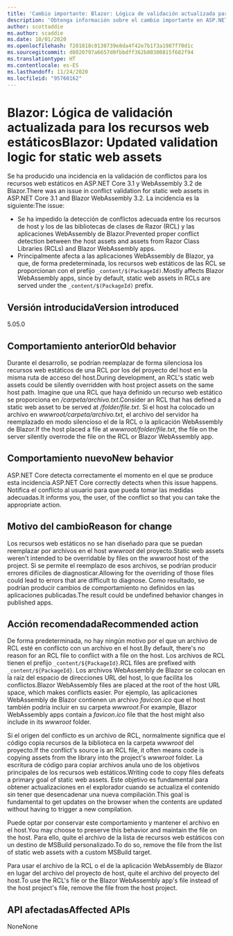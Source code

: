 ```yaml
---
title: 'Cambio importante: Blazor: Lógica de validación actualizada para los recursos web estáticos'
description: 'Obtenga información sobre el cambio importante en ASP.NET Core 5.0 titulado Blazor: Lógica de validación actualizada para los recursos web estáticos'
author: scottaddie
ms.author: scaddie
ms.date: 10/01/2020
ms.openlocfilehash: f201818c0130739e8da4f42e7b1f3a1987f70d1c
ms.sourcegitcommit: d8020797a6657d0fbbdff362b80300815f682f94
ms.translationtype: HT
ms.contentlocale: es-ES
ms.lasthandoff: 11/24/2020
ms.locfileid: "95760162"
---
```

# <a name="blazor-updated-validation-logic-for-static-web-assets"></a><span data-ttu-id="90938-103">Blazor: Lógica de validación actualizada para los recursos web estáticos</span><span class="sxs-lookup"><span data-stu-id="90938-103">Blazor: Updated validation logic for static web assets</span></span>

<span data-ttu-id="90938-104">Se ha producido una incidencia en la validación de conflictos para los recursos web estáticos en ASP.NET Core 3.1 y WebAssembly 3.2 de Blazor.</span><span class="sxs-lookup"><span data-stu-id="90938-104">There was an issue in conflict validation for static web assets in ASP.NET Core 3.1 and Blazor WebAssembly 3.2.</span></span> <span data-ttu-id="90938-105">La incidencia es la siguiente:</span><span class="sxs-lookup"><span data-stu-id="90938-105">The issue:</span></span>

* <span data-ttu-id="90938-106">Se ha impedido la detección de conflictos adecuada entre los recursos de host y los de las bibliotecas de clases de Razor (RCL) y las aplicaciones WebAssembly de Blazor.</span><span class="sxs-lookup"><span data-stu-id="90938-106">Prevented proper conflict detection between the host assets and assets from Razor Class Libraries (RCLs) and Blazor WebAssembly apps.</span></span>
* <span data-ttu-id="90938-107">Principalmente afecta a las aplicaciones WebAssembly de Blazor, ya que, de forma predeterminada, los recursos web estáticos de las RCL se proporcionan con el prefijo `_content/$(PackageId)`.</span><span class="sxs-lookup"><span data-stu-id="90938-107">Mostly affects Blazor WebAssembly apps, since by default, static web assets in RCLs are served under the `_content/$(PackageId)` prefix.</span></span>

## <a name="version-introduced"></a><span data-ttu-id="90938-108">Versión introducida</span><span class="sxs-lookup"><span data-stu-id="90938-108">Version introduced</span></span>

<span data-ttu-id="90938-109">5.0</span><span class="sxs-lookup"><span data-stu-id="90938-109">5.0</span></span>

## <a name="old-behavior"></a><span data-ttu-id="90938-110">Comportamiento anterior</span><span class="sxs-lookup"><span data-stu-id="90938-110">Old behavior</span></span>

<span data-ttu-id="90938-111">Durante el desarrollo, se podrían reemplazar de forma silenciosa los recursos web estáticos de una RCL por los del proyecto del host en la misma ruta de acceso del host.</span><span class="sxs-lookup"><span data-stu-id="90938-111">During development, an RCL's static web assets could be silently overridden with host project assets on the same host path.</span></span> <span data-ttu-id="90938-112">Imagine que una RCL que haya definido un recurso web estático se proporciona en */carpeta/archivo.txt*.</span><span class="sxs-lookup"><span data-stu-id="90938-112">Consider an RCL that has defined a static web asset to be served at */folder/file.txt*.</span></span> <span data-ttu-id="90938-113">Si el host ha colocado un archivo en *wwwroot/carpeta/archivo.txt*, el archivo del servidor ha reemplazado en modo silencioso el de la RCL o la aplicación WebAssembly de Blazor.</span><span class="sxs-lookup"><span data-stu-id="90938-113">If the host placed a file at *wwwroot/folder/file.txt*, the file on the server silently overrode the file on the RCL or Blazor WebAssembly app.</span></span>

## <a name="new-behavior"></a><span data-ttu-id="90938-114">Comportamiento nuevo</span><span class="sxs-lookup"><span data-stu-id="90938-114">New behavior</span></span>

<span data-ttu-id="90938-115">ASP.NET Core detecta correctamente el momento en el que se produce esta incidencia.</span><span class="sxs-lookup"><span data-stu-id="90938-115">ASP.NET Core correctly detects when this issue happens.</span></span> <span data-ttu-id="90938-116">Notifica el conflicto al usuario para que pueda tomar las medidas adecuadas.</span><span class="sxs-lookup"><span data-stu-id="90938-116">It informs you, the user, of the conflict so that you can take the appropriate action.</span></span>

## <a name="reason-for-change"></a><span data-ttu-id="90938-117">Motivo del cambio</span><span class="sxs-lookup"><span data-stu-id="90938-117">Reason for change</span></span>

<span data-ttu-id="90938-118">Los recursos web estáticos no se han diseñado para que se puedan reemplazar por archivos en el host *wwwroot* del proyecto.</span><span class="sxs-lookup"><span data-stu-id="90938-118">Static web assets weren't intended to be overridable by files on the *wwwroot* host of the project.</span></span> <span data-ttu-id="90938-119">Si se permite el reemplazo de esos archivos, se podrían producir errores difíciles de diagnosticar.</span><span class="sxs-lookup"><span data-stu-id="90938-119">Allowing for the overriding of those files could lead to errors that are difficult to diagnose.</span></span> <span data-ttu-id="90938-120">Como resultado, se podrían producir cambios de comportamiento no definidos en las aplicaciones publicadas.</span><span class="sxs-lookup"><span data-stu-id="90938-120">The result could be undefined behavior changes in published apps.</span></span>

## <a name="recommended-action"></a><span data-ttu-id="90938-121">Acción recomendada</span><span class="sxs-lookup"><span data-stu-id="90938-121">Recommended action</span></span>

<span data-ttu-id="90938-122">De forma predeterminada, no hay ningún motivo por el que un archivo de RCL esté en conflicto con un archivo en el host.</span><span class="sxs-lookup"><span data-stu-id="90938-122">By default, there's no reason for an RCL file to conflict with a file on the host.</span></span> <span data-ttu-id="90938-123">Los archivos de RCL tienen el prefijo `_content/${PackageId}`.</span><span class="sxs-lookup"><span data-stu-id="90938-123">RCL files are prefixed with `_content/${PackageId}`.</span></span> <span data-ttu-id="90938-124">Los archivos WebAssembly de Blazor se colocan en la raíz del espacio de direcciones URL del host, lo que facilita los conflictos.</span><span class="sxs-lookup"><span data-stu-id="90938-124">Blazor WebAssembly files are placed at the root of the host URL space, which makes conflicts easier.</span></span> <span data-ttu-id="90938-125">Por ejemplo, las aplicaciones WebAssembly de Blazor contienen un archivo *favicon.ico* que el host también podría incluir en su carpeta *wwwroot*.</span><span class="sxs-lookup"><span data-stu-id="90938-125">For example, Blazor WebAssembly apps contain a *favicon.ico* file that the host might also include in its *wwwroot* folder.</span></span>

<span data-ttu-id="90938-126">Si el origen del conflicto es un archivo de RCL, normalmente significa que el código copia recursos de la biblioteca en la carpeta *wwwroot* del proyecto.</span><span class="sxs-lookup"><span data-stu-id="90938-126">If the conflict's source is an RCL file, it often means code is copying assets from the library into the project's *wwwroot* folder.</span></span> <span data-ttu-id="90938-127">La escritura de código para copiar archivos anula uno de los objetivos principales de los recursos web estáticos.</span><span class="sxs-lookup"><span data-stu-id="90938-127">Writing code to copy files defeats a primary goal of static web assets.</span></span> <span data-ttu-id="90938-128">Este objetivo es fundamental para obtener actualizaciones en el explorador cuando se actualiza el contenido sin tener que desencadenar una nueva compilación.</span><span class="sxs-lookup"><span data-stu-id="90938-128">This goal is fundamental to get updates on the browser when the contents are updated without having to trigger a new compilation.</span></span>

<span data-ttu-id="90938-129">Puede optar por conservar este comportamiento y mantener el archivo en el host.</span><span class="sxs-lookup"><span data-stu-id="90938-129">You may choose to preserve this behavior and maintain the file on the host.</span></span> <span data-ttu-id="90938-130">Para ello, quite el archivo de la lista de recursos web estáticos con un destino de MSBuild personalizado.</span><span class="sxs-lookup"><span data-stu-id="90938-130">To do so, remove the file from the list of static web assets with a custom MSBuild target.</span></span>

<span data-ttu-id="90938-131">Para usar el archivo de la RCL o el de la aplicación WebAssembly de Blazor en lugar del archivo del proyecto de host, quite el archivo del proyecto del host.</span><span class="sxs-lookup"><span data-stu-id="90938-131">To use the RCL's file or the Blazor WebAssembly app's file instead of the host project's file, remove the file from the host project.</span></span>

## <a name="affected-apis"></a><span data-ttu-id="90938-132">API afectadas</span><span class="sxs-lookup"><span data-stu-id="90938-132">Affected APIs</span></span>

<span data-ttu-id="90938-133">None</span><span class="sxs-lookup"><span data-stu-id="90938-133">None</span></span>

<!--

### Category

ASP.NET Core

### Affected APIs

Not detectable via API analysis

-->
